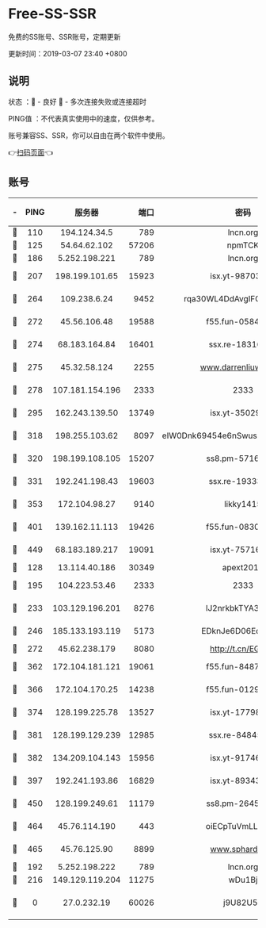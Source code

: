 # Free-SS-SSR

免费的SS账号、SSR账号，定期更新

更新时间：2019-03-07 23:40 +0800

## 说明

状态     ：🙂 - 良好 🙁 - 多次连接失败或连接超时

PING值   ：不代表真实使用中的速度，仅供参考。

账号兼容SS、SSR，你可以自由在两个软件中使用。

👉[扫码页面](https://liesauer.github.io/Free-SS-SSR/)👈

## 账号

|-|PING|服务器|端口|密码|加密方式|区域|
|:----:|:----:|:-----:|-----:|:----:|:----:|:----:|
|🙂|110|194.124.34.5|789|lncn.org|rc4|JP|
|🙂|125|54.64.62.102|57206|npmTCK|rc4-md5|JP|
|🙂|186|5.252.198.221|789|lncn.org|rc4|JP|
|🙂|207|198.199.101.65|15923|isx.yt-98703063|aes-256-cfb|US|
|🙂|264|109.238.6.24|9452|rqa30WL4DdAvgIFG6Fs3znzTa|aes-256-cfb|FR|
|🙂|272|45.56.106.48|19588|f55.fun-05844532|aes-256-cfb|US|
|🙂|274|68.183.164.84|16401|ssx.re-18316811|aes-256-cfb|US|
|🙂|275|45.32.58.124|2255|www.darrenliuwei.com|aes-256-cfb|JP|
|🙂|278|107.181.154.196|2333|2333|aes-256-cfb|US|
|🙂|295|162.243.139.50|13749|isx.yt-35029494|aes-256-cfb|US|
|🙂|318|198.255.103.62|8097|eIW0Dnk69454e6nSwuspv9DmS201tQ0D|aes-256-cfb|US|
|🙂|320|198.199.108.105|15207|ss8.pm-57164721|aes-256-cfb|US|
|🙂|331|192.241.198.43|19603|ssx.re-19333093|aes-256-cfb|US|
|🙂|353|172.104.98.27|9140|likky1415|aes-256-cfb|JP|
|🙂|401|139.162.11.113|19426|f55.fun-08309291|aes-256-cfb|SG|
|🙂|449|68.183.189.217|19091|isx.yt-75716228|aes-256-cfb|SG|
|🙂|128|13.114.40.186|30349|apext2019|chacha20|JP|
|🙂|195|104.223.53.46|2333|2333|aes-256-cfb|US|
|🙂|233|103.129.196.201|8276|lJ2nrkbkTYA30wv0|aes-256-cfb|US|
|🙂|246|185.133.193.119|5173|EDknJe6D06EoWDaw|aes-256-cfb|US|
|🙂|272|45.62.238.179|8080|http://t.cn/EGJIyrl|rc4-md5|CA|
|🙂|362|172.104.181.121|19061|f55.fun-84870600|aes-256-cfb|SG|
|🙂|366|172.104.170.25|14238|f55.fun-01292218|aes-256-cfb|SG|
|🙂|374|128.199.225.78|13527|isx.yt-17798772|aes-256-cfb|SG|
|🙂|381|128.199.129.239|12985|ssx.re-84845857|aes-256-cfb|SG|
|🙂|382|134.209.104.143|15956|isx.yt-91746156|aes-256-cfb|SG|
|🙂|397|192.241.193.86|16829|isx.yt-89343714|aes-256-cfb|US|
|🙂|450|128.199.249.61|11179|ss8.pm-26454231|aes-256-cfb|SG|
|🙂|464|45.76.114.190|443|oiECpTuVmLLxk4Ts|aes-256-cfb|AU|
|🙂|465|45.76.125.90|8899|www.sphard.com|aes-256-cfb|AU|
|🙁|192|5.252.198.222|789|lncn.org|rc4|JP|
|🙁|216|149.129.119.204|11275|wDu1Bj|rc4-md5|HK|
|🙁|0|27.0.232.19|60026|j9U82U53|xchacha20-ietf-poly1305|HK|
